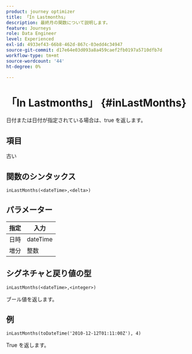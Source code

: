 ```yaml
---
product: journey optimizer
title: 「In Lastmonths」
description: 最終月の関数について説明します。
feature: Journeys
role: Data Engineer
level: Experienced
exl-id: 4933ef43-66b8-462d-867c-03edd4c34947
source-git-commit: d17e64e03d093a8a459caef2fb0197a5710dfb7d
workflow-type: tm+mt
source-wordcount: '44'
ht-degree: 0%

---
```


# 「In Lastmonths」 {#inLastMonths}

日付または日付が指定されている場合は、true を返します。

## 項目

古い

## 関数のシンタックス

`inLastMonths(<dateTime>,<delta>)`

## パラメーター

| 指定 | 入力 |
|-----------|------------------|
| 日時 | dateTime |
| 増分 | 整数 |

## シグネチャと戻り値の型

`inLastMonths(<dateTime>,<integer>)`

ブール値を返します。

## 例

`inLastMonths(toDateTime('2010-12-12T01:11:00Z'), 4)`

True を返します。
